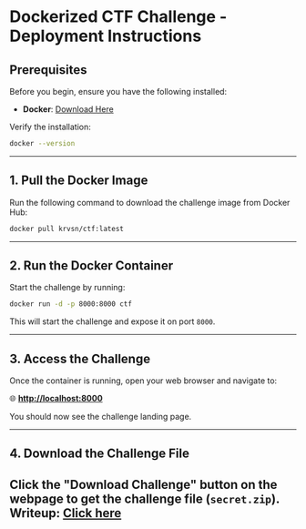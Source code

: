 # Dockerized CTF Challenge - Deployment Instructions

## **Prerequisites**
Before you begin, ensure you have the following installed:
- **Docker**: [Download Here](https://www.docker.com/get-started)

Verify the installation:
```sh
docker --version
```

---

## **1. Pull the Docker Image**
Run the following command to download the challenge image from Docker Hub:

```sh
docker pull krvsn/ctf:latest
```


---
## **2. Run the Docker Container**
Start the challenge by running:
```sh
docker run -d -p 8000:8000 ctf
```
This will start the challenge and expose it on port `8000`.

---
## **3. Access the Challenge**
Once the container is running, open your web browser and navigate to:

🌐 **[http://localhost:8000](http://localhost:8000)**

You should now see the challenge landing page.

---
## **4. Download the Challenge File**
Click the **"Download Challenge"** button on the webpage to get the challenge file (`secret.zip`).
**Writeup**: [Click here]([https://www.docker.com/get-started](https://github.com/Krvsn/Forensic-CTF/blob/main/writeup/Solution.md))
---
